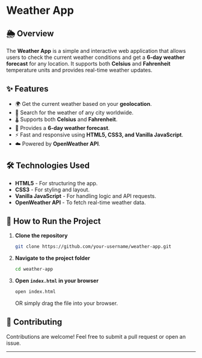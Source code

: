 # Weather App

## 🌦️ Overview
The **Weather App** is a simple and interactive web application that allows users to check the current weather conditions and get a **6-day weather forecast** for any location. It supports both **Celsius** and **Fahrenheit** temperature units and provides real-time weather updates.

## ✨ Features
- 🌍 Get the current weather based on your **geolocation**.
- 🔎 Search for the weather of any city worldwide.
- 🌡️ Supports both **Celsius** and **Fahrenheit**.
- 📆 Provides a **6-day weather forecast**.
- ⚡ Fast and responsive using **HTML5, CSS3, and Vanilla JavaScript**.
- ☁️ Powered by **OpenWeather API**.

## 🛠️ Technologies Used
- **HTML5** - For structuring the app.
- **CSS3** - For styling and layout.
- **Vanilla JavaScript** - For handling logic and API requests.
- **OpenWeather API** - To fetch real-time weather data.

## 🚀 How to Run the Project
1. **Clone the repository**
   ```sh
   git clone https://github.com/your-username/weather-app.git
   ```
2. **Navigate to the project folder**
   ```sh
   cd weather-app
   ```
3. **Open `index.html` in your browser**
   ```sh
   open index.html
   ```
   OR simply drag the file into your browser.

## 🤝 Contributing
Contributions are welcome! Feel free to submit a pull request or open an issue.

---
